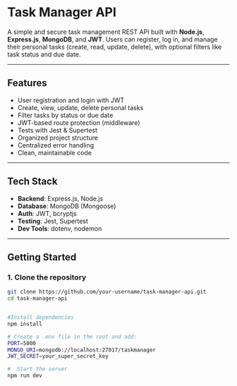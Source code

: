 # Task Manager API

A simple and secure task management REST API built with **Node.js**, **Express.js**, **MongoDB**, and **JWT**. Users can register, log in, and manage their personal tasks (create, read, update, delete), with optional filters like task status and due date.

---

## Features

- User registration and login with JWT
- Create, view, update, delete personal tasks
- Filter tasks by status or due date
- JWT-based route protection (middleware)
- Tests with Jest & Supertest
- Organized project structure
- Centralized error handling
- Clean, maintainable code

---

## Tech Stack

- **Backend**: Express.js, Node.js
- **Database**: MongoDB (Mongoose)
- **Auth**: JWT, bcryptjs
- **Testing**: Jest, Supertest
- **Dev Tools**: dotenv, nodemon

---

## Getting Started

### 1. Clone the repository

```bash
git clone https://github.com/your-username/task-manager-api.git
cd task-manager-api


#Install dependencies
npm install

# Create a .env file in the root and add:
PORT=5000
MONGO_URI=mongodb://localhost:27017/taskmanager
JWT_SECRET=your_super_secret_key

#  Start the server
npm run dev
